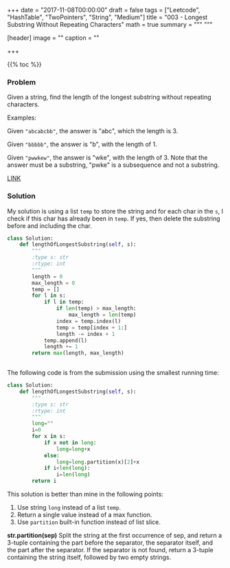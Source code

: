 +++
date = "2017-11-08T00:00:00"
draft = false
tags = ["Leetcode", "HashTable", "TwoPointers", "String", "Medium"]
title = "003 - Longest Substring Without Repeating Characters"
math = true
summary = """ """

[header]
image = ""
caption = ""

+++

{{% toc %}}

### Problem

Given a string, find the length of the longest substring without repeating characters.

Examples:

Given `"abcabcbb"`, the answer is "abc", which the length is 3.

Given `"bbbbb"`, the answer is "b", with the length of 1.

Given `"pwwkew"`, the answer is "wke", with the length of 3. Note that the answer must be a substring, "pwke" is a subsequence and not a substring.


[LINK](https://leetcode.com/problems/longest-substring-without-repeating-characters/description/)

### Solution

My solution is using a list `temp` to store the string and for each char in the `s`, I check if this char has already been in `temp`. If yes, then delete the substring before and including the char. 

```python
class Solution:
    def lengthOfLongestSubstring(self, s):
        """
        :type s: str
        :rtype: int
        """
        length = 0
        max_length = 0
        temp = []
        for l in s:
            if l in temp:
                if len(temp) > max_length:
                    max_length = len(temp)
                index = temp.index(l)
                temp = temp[index + 1:]
                length -= index + 1
            temp.append(l)
            length += 1
        return max(length, max_length)
        
```

The following code is from the submission using the smallest running time:

```python
class Solution:
    def lengthOfLongestSubstring(self, s):
        """
        :type s: str
        :rtype: int
        """
        long=""
        i=0
        for x in s:
            if x not in long:
                long=long+x
            else:
                long=long.partition(x)[2]+x
            if i<len(long):
                i=len(long)
        return i
```

This solution is better than mine in the following points:

1. Use string `long` instead of a list `temp`.
2. Return a single value instead of a max function.
3. Use `partition` built-in function instead of list slice.

**str.partition(sep)**
Split the string at the first occurrence of sep, and return a 3-tuple containing the part before the separator, the separator itself, and the part after the separator. If the separator is not found, return a 3-tuple containing the string itself, followed by two empty strings.

